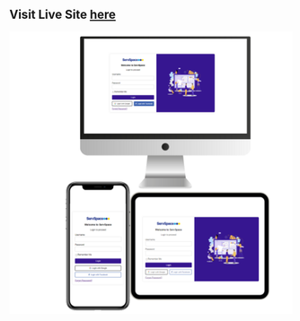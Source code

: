 ## Visit Live Site [here](https://isophel.github.io/Service-Cops-Interview/)
![Screenshot](https://github.com/isophel/Service-Cops-Interview/blob/main/Interview_Test_1.png?raw=true)

